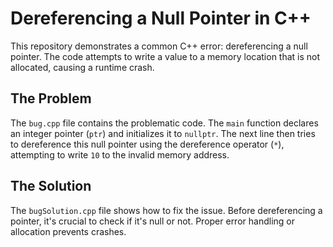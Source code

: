 # Dereferencing a Null Pointer in C++

This repository demonstrates a common C++ error: dereferencing a null pointer.  The code attempts to write a value to a memory location that is not allocated, causing a runtime crash.

## The Problem

The `bug.cpp` file contains the problematic code. The `main` function declares an integer pointer (`ptr`) and initializes it to `nullptr`.  The next line then tries to dereference this null pointer using the dereference operator (`*`), attempting to write `10` to the invalid memory address.

## The Solution

The `bugSolution.cpp` file shows how to fix the issue. Before dereferencing a pointer, it's crucial to check if it's null or not. Proper error handling or allocation prevents crashes.
